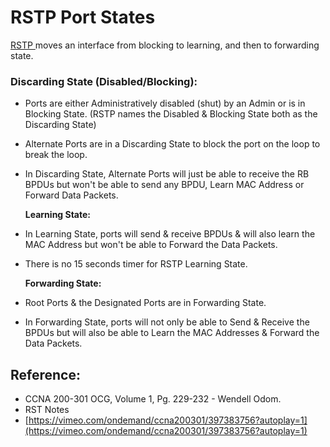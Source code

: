 # RSTP Port States

[RSTP ](https://app.gitbook.com/@mudassirs46/s/network-fundamentals/~/drafts/-MRZ8l67L5MHnaQIEh9W/rstp-rapid-spanning-tree)moves an interface from blocking to learning, and then to forwarding state.

### Discarding State \(Disabled/Blocking\):

* Ports are either Administratively disabled \(shut\) by an Admin or is in Blocking State. \(RSTP names the Disabled & Blocking State both as the Discarding State\)
* Alternate Ports are in a Discarding State to block the port on the loop to break the loop.
* In Discarding State, Alternate Ports will just be able to receive the RB BPDUs but won't be able to send any BPDU, Learn MAC Address or Forward Data Packets.

  **Learning State:**

* In Learning State, ports will send & receive BPDUs & will also learn the MAC Address but won't be able to Forward the Data Packets.
* There is no 15 seconds timer for RSTP Learning State.

  **Forwarding State:**

* Root Ports & the Designated Ports are in Forwarding State.
* In Forwarding State, ports will not only be able to Send & Receive the BPDUs but will also be able to Learn the MAC Addresses & Forward the Data Packets.

## Reference:

* CCNA 200-301 OCG, Volume 1, Pg. 229-232 - Wendell Odom.
* RST Notes
* [https://vimeo.com/ondemand/ccna200301/397383756?autoplay=1](https://vimeo.com/ondemand/ccna200301/397383756?autoplay=1)

